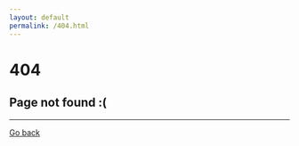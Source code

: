 ```yaml
---
layout: default
permalink: /404.html
---
```

# 404
## Page not found :(

---
[Go back](/chessboard)

